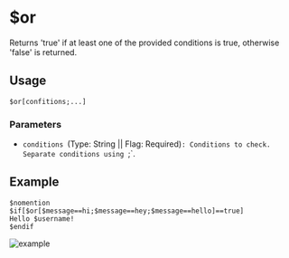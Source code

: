 # $or
Returns 'true' if at least one of the provided conditions is true, otherwise 'false' is returned.

## Usage
```
$or[confitions;...]
```

### Parameters
- `conditions `(Type: String || Flag: Required)`: Conditions to check. Separate conditions using `;`.

## Example
```
$nomention
$if[$or[$message==hi;$message==hey;$message==hello]==true]
Hello $username!
$endif
```

![example](https://user-images.githubusercontent.com/69215413/128616191-44fad868-fdd2-460b-8c32-89e92f32cc7a.png)
